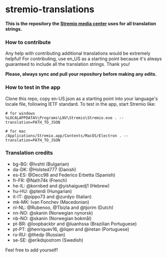 # stremio-translations

**This is the repository the [Stremio media center](http://www.strem.io) uses for all translation strings.**

### How to contribute

Any help with contributing additional translations would be extremely helpful!
For contributing, use en_US as a starting point because it's always guaranteed to include all the translation strings.
Thank you!

**Please, always sync and pull your repository before making any edits.**

### How to test in the app

Clone this repo, copy en-US.json as a starting point into your language's locale file, following IETF standard. To test in the app, start Stremio like:
```
# for windows
%LOCALAPPDATA%\Programs\LNV\Stremio\Stremio.exe . --translation=PATH_TO_JSON

# for mac
/Applications/Stremio.app/Contents/MacOS/Electron . --translation=PATH_TO_JSON
```

### Translation credits

- bg-BG: @Ivshti						(Bulgarian)
- da-DK: @Holsted777					(Danish)
- es-ES: @Decc98 and Federico Erbetta	(Spanish)
- fr-FR: @Nath74k						(French)
- he-IL: @kornbed and @yishaiguedj1		(Hebrew)
- hu-HU: @pterdi						(Hungarian)
- it-IT: @pippo73 and @zurdyo			(Italian)
- mk-MK: Ivan Fonchev					(Macedonian)
- nl-NL: @Rubenoo, @Tbizla and @tjorim	(Dutch)
- nn-NO: @skanin						(Norwegian nynorsk)
- nb-NO: @skanin						(Norwegian bokmål)
- pt-BR: @loopbackbr and @luanhssa		(Brazilian Portuguese)
- pt-PT: @henriquev16, @liqen and @iretan		(Portuguese)
- ru-RU: @thedp							(Russian)
- se-SE: @erikdsjostrom					(Swedish)

Feel free to add yourself!
